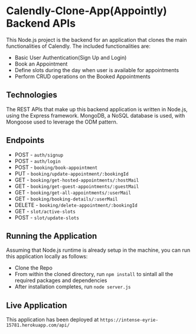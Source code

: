 # Calendly-Clone-App(Appointly) Backend APIs

This Node.js project is the backend for an application that clones the main functionalities of Calendly. The included functionalities are:
- Basic User Authentication(Sign Up and Login)
- Book an Appointment
- Define slots during the day when user is available for appointments
- Perform CRUD operations on the Booked Appointments


## Technologies

The REST APIs that make up this backend application is written in Node.js, using the Express framework. MongoDB, a NoSQL database is used, with Mongoose used to leverage the ODM pattern.


## Endpoints

- POST - `auth/signup`
- POST - `auth/login`
- POST - `booking/book-appointment`
- PUT - `booking/update-appointment/:bookingId`
- GET - `booking/get-hosted-appointments/:hostMail`
- GET - `booking/get-guest-appointments/:guestMail`
- GET - `booking/get-all-appointments/:userMail`
- GET - `booking/booking-details/:userMail`
- DELETE - `booking/delete-appointment/:bookingId`
- GET - `slot/active-slots`
- POST - `slot/update-slots`


## Running the Application

Assuming that Node.js runtime is already setup in the machine, you can run this application locally as follows:
- Clone the Repo
- From within the cloned directory, run `npm install` to sintall all the required packages and dependencies
- After installation completes, run `node server.js`


## Live Application

This application has been deployed at `https://intense-eyrie-15781.herokuapp.com/api/`

